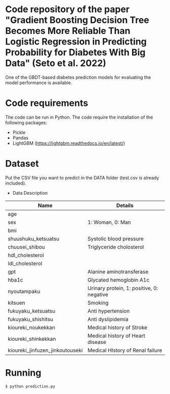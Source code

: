 # Code repository of the paper "Gradient Boosting Decision Tree Becomes More Reliable Than Logistic Regression in Predicting Probability for Diabetes With Big Data" (Seto et al. 2022) 

One of the GBDT-based diabetes prediction models for evaluating the model performance is available.

# Code requirements
The code can be run in Python. The code require the installation of the following packages:

- Pickle
- Pandas
- LightGBM (https://lightgbm.readthedocs.io/en/latest/)

# Dataset
Put the CSV file you want to predict in the DATA folder (test.csv is already included).

- Data Description

|Name|Details|
|---|---|
|age| |
|sex|1: Woman, 0: Man|
|bmi| |
|shuushuku_ketsuatsu| Systolic blood pressure|
|chuusei_shibou| Triglyceride cholosterol|
|hdl_cholesterol| |
|ldl_cholesterol| |
|gpt| Alanine aminotransferase|
|hba1c| Glycated hemoglobin A1c|
|nyoutampaku| Urinary protein, 1: positive, 0: negative|
|kitsuen| Smoking|
|fukuyaku_ketsuatsu| Anti hypertension|
|fukuyaku_shishitsu| Anti dyslipidemia|
|kioureki_noukekkan| Medical history of Stroke|
|kioureki_shinkekkan| Medical history of Heart disease|
|kioureki_jinfuzen_jinkoutouseki| Medical HIstory of Renal failure|

# Running
```
$ python prediction.py
```

